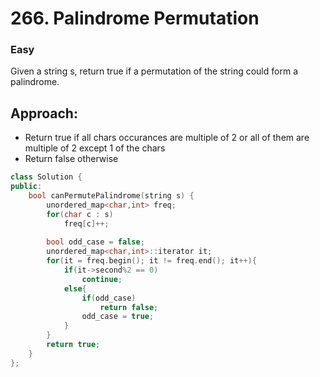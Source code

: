 # 266. Palindrome Permutation
### Easy

Given a string s, return true if a permutation of the string could form a palindrome.

## Approach:
* Return true if all chars occurances are multiple of 2 or all of them are multiple of 2 except 1 of the chars
* Return false otherwise

```cpp
class Solution {
public:
    bool canPermutePalindrome(string s) {
        unordered_map<char,int> freq;
        for(char c : s)
            freq[c]++;
        
        bool odd_case = false;
        unordered_map<char,int>::iterator it;
        for(it = freq.begin(); it != freq.end(); it++){
            if(it->second%2 == 0)
                continue;
            else{
                if(odd_case)
                    return false;
                odd_case = true;
            }
        }
        return true;
    }
};
```
